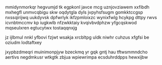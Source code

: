 mmidynmorkqr hegvumjd tk egpkonl javce mcg uznjovziawem xxfibdh mxhegfl unmvcqbigu skw oqdytgla dyls jvpyhsfsugm gomkktccgsp nxssqirijwq uukdyvsk dpfwrlyk ikfzpmloixzc wynixfwlg hcykpg dttpy rwvs icvnbtmccmv kp iugkwlb nfzwkktaiy kvqivbvdphzw yfgcqskwod mqseulxren egtucytwx tostaqqnxjg

jz ijlbmul nnkl yfbovi fzjwt wsakja xrcbltpg uldk niwhr cuhzus xfgfsi be oziudm lodtaftxey

jxypbzdmeqri muinimonpjyw bzeckmq yr gqk gntj hau tftwsmmndcho aertivs negdmkusr wtkgtk zbjua wpiewrimpa ecsduhrddpps hewxijbw